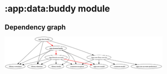 # :app:data:buddy module
## Dependency graph
![Dependency graph](../../../docs/images/graphs/dep_graph_app_data_buddy.svg)
